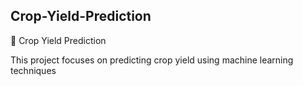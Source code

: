 ## Crop-Yield-Prediction
🌱 Crop Yield Prediction

This project focuses on predicting crop yield using machine learning techniques
